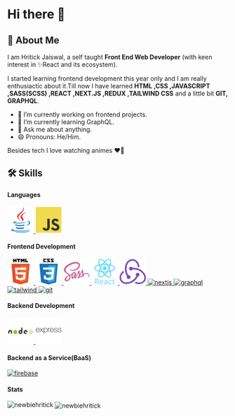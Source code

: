 # Hi there 👋

🚀 About Me 
---
I am Hritick Jaiswal, a self taught **Front End Web Developer** (with keen interest in ✨React and its ecosystem).

I started learning frontend development this year only and I am really enthusiactic about it.Till now I have learned **HTML ,CSS ,JAVASCRIPT ,SASS(SCSS) ,REACT ,NEXT.JS ,REDUX   ,TAILWIND CSS** and a little bit **GIT, GRAPHQL**.


- 🔭 I’m currently working on frontend projects.
- 🌱 I’m currently learning GraphQL.
- 💬 Ask me about anything.
- 😄 Pronouns: He/Him.

Besides tech I love watching animes ❤️‍🔥

🛠️ Skills
---

#### Languages
<p align="left"> 
  <a href="https://www.java.com" target="_blank"> <img src="https://raw.githubusercontent.com/devicons/devicon/master/icons/java/java-original.svg" alt="java" margin-right="20" width="60" height="60"/> </a> 
  <a href="https://developer.mozilla.org/en-US/docs/Web/JavaScript" target="_blank"> <img src="https://raw.githubusercontent.com/devicons/devicon/master/icons/javascript/javascript-original.svg" alt="javascript" width="60" margin-right="20" height="60"/> </a> 
</p>

#### Frontend Development
<p align="left"> 
  <a href="https://www.w3.org/html/" target="_blank"> <img src="https://raw.githubusercontent.com/devicons/devicon/master/icons/html5/html5-original-wordmark.svg" alt="html5" margin-right="20" width="60" height="60"/> </a>
  <a href="https://www.w3schools.com/css/" target="_blank"> <img src="https://raw.githubusercontent.com/devicons/devicon/master/icons/css3/css3-original-wordmark.svg" alt="css3" margin-right="20" width="60" height="60"/> </a>
  <a href="https://sass-lang.com" target="_blank"> <img src="https://raw.githubusercontent.com/devicons/devicon/master/icons/sass/sass-original.svg" alt="sass" margin-right="20" width="60" height="60" /> </a> 
   <a href="https://reactjs.org/" target="_blank"> <img src="https://raw.githubusercontent.com/devicons/devicon/master/icons/react/react-original-wordmark.svg" alt="react" margin-right="20" width="60" height="60"/> </a> 
  <a href="https://redux.js.org" target="_blank"> <img src="https://raw.githubusercontent.com/devicons/devicon/master/icons/redux/redux-original.svg" alt="redux" margin-right="20" width="60" height="60"/> </a>
  <a href="https://nextjs.org/" target="_blank"> <img src="https://cdn.worldvectorlogo.com/logos/nextjs-3.svg" alt="nextjs" margin-right="20" width="60" height="60"/>
  <a href="https://graphql.org" target="_blank"> <img src="https://www.vectorlogo.zone/logos/graphql/graphql-icon.svg" alt="graphql" margin-right="20" width="60" height="60"/> </a> 
  <a href="https://tailwindcss.com/" target="_blank"> <img src="https://www.vectorlogo.zone/logos/tailwindcss/tailwindcss-icon.svg" alt="tailwind" margin-right="20" width="60" height="60" /> </a> 
  <a href="https://git-scm.com/" target="_blank"> <img src="https://www.vectorlogo.zone/logos/git-scm/git-scm-icon.svg" alt="git" margin-right="20" width="60" height="60"/> </a>
</p>

#### Backend Development

<p align="left"> 
  <a href="https://nodejs.org" target="_blank"> <img src="https://raw.githubusercontent.com/devicons/devicon/master/icons/nodejs/nodejs-original-wordmark.svg" alt="nodejs" margin-right="20" width="60" height="60"/> </a>
  <a href="https://expressjs.com" target="_blank"> <img src="https://raw.githubusercontent.com/devicons/devicon/master/icons/express/express-original-wordmark.svg" alt="express" margin-right="20" width="60" height="60"/> </a>
</p>

#### Backend as a Service(BaaS)

<p align="left"> 
  <a href="https://firebase.google.com/" target="_blank"> <img src="https://www.vectorlogo.zone/logos/firebase/firebase-icon.svg" alt="firebase"margin-right="20" width="60" height="60"/> </a>
</p>

#### Stats

<p><img align="left" src="https://github-readme-stats.vercel.app/api/top-langs?username=newbiehritick&show_icons=true&locale=en&layout=compact" alt="newbiehritick" /></p>
<p>&nbsp;<img align="center" src="https://github-readme-stats.vercel.app/api?username=newbiehritick&show_icons=true&locale=en" alt="newbiehritick" /></p>


